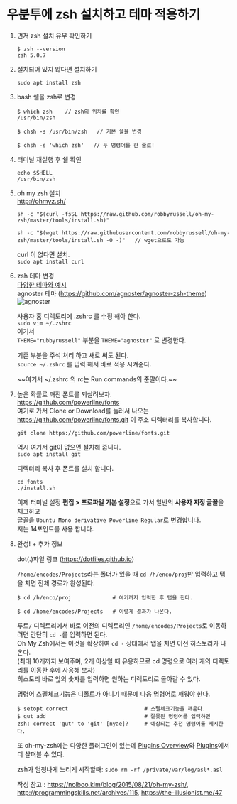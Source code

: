 # 우분투에 zsh 설치하고 테마 적용하기

 1. 먼저 zsh 설치 유무 확인하기 

    ```
    $ zsh --version
    zsh 5.0.7
    ```
    
    
2. 설치되어 있지 않다면 설치하기

    ```
    sudo apt install zsh
    ```
    
    
 3. bash 쉘을 zsh로 변경

    ```
    $ which zsh    // zsh의 위치를 확인
    /usr/bin/zsh
    
    $ chsh -s /usr/bin/zsh   // 기본 쉘을 변경
    
    $ chsh -s 'which zsh'   // 두 명령어를 한 줄로!
    ```
    
    
 4. 터미널 재실행 후 쉘 확인
    ```
    echo $SHELL
    /usr/bin/zsh
    ```
    
    
 5. oh my zsh 설치  
    http://ohmyz.sh/ 
    ```
    sh -c "$(curl -fsSL https://raw.github.com/robbyrussell/oh-my-zsh/master/tools/install.sh)"
    
    sh -c "$(wget https://raw.githubusercontent.com/robbyrussell/oh-my-zsh/master/tools/install.sh -O -)"   // wget으로도 가능
    ```
    
    curl 이 없다면 설치.  
    `sudo apt install curl`
    
    
 6. zsh 테마 변경  
    [다양한 테마와 예시](https://github.com/robbyrussell/oh-my-zsh/wiki/Themes)  
    agnoster 테마 (https://github.com/agnoster/agnoster-zsh-theme)  
    ![agnoster](https://cloud.githubusercontent.com/assets/2618447/6316862/70f58fb6-ba03-11e4-82c9-c083bf9a6574.png)
    
    사용자 홈 디렉토리에 .zshrc 를 수정 해야 한다.  
    `sudo vim ~/.zshrc`  
    여기서   
    `THEME="rubbyrussell"` 부분을 `THEME="agnoster"` 로 변경한다.
    
    기존 부분을 주석 처리 하고 새로 써도 된다.      
    `source ~/.zshrc` 를 입력 해서 바로 적용 시켜준다.
    
    ~~여기서 ~/.zshrc 의 rc는 Run commands의 준말이다.~~
    
    
 7. 높은 확률로 깨진 폰트를 되살려보자.  
    https://github.com/powerline/fonts      
    여기로 가서 Clone or Download를 눌러서 나오는 https://github.com/powerline/fonts.git 이 주소 디렉터리를 복사합니다.
    
    ```git clone https://github.com/powerline/fonts.git```
    
    역시 여기서 git이 없으면 설치해 줍니다.      
    `sudo apt install git`
    
    디렉터리 복사 후 폰트를 설치 합니다.
    ```
    cd fonts
    ./install.sh
    ```
    
    이제 터미널 설정 **편집 > 프로파일 기본 설정**으로 가서 일반의 **사용자 지정 글꼴**을 체크하고      
    글꼴을 `Ubuntu Mono derivative Powerline Regular`로 변경합니다.  
    저는 14포인트를 사용 합니다.
    
    
 8. 완성!  + 추가 정보
 
    dot(.)파일 링크 (https://dotfiles.github.io)
    
    `/home/encodes/Projects`라는 폴더가 있을 때 `cd /h/enco/proj`만 입력하고 탭을 치면 전체 경로가 완성된다.
    
    ```
    $ cd /h/enco/proj             # 여기까지 입력한 후 탭을 친다.

    $ cd /home/encodes/Projects   # 이렇게 결과가 나온다.
    ```
    
    루트`/` 디렉토리에서 바로 이전의 디렉토리인 `/home/encodes/Projects`로 이동하려면 간단히 `cd -`를 입력하면 된다.  
    Oh My Zsh에서는 이것을 확장하여 `cd -` 상태에서 탭을 치면 이전 히스토리가 나온다.  
    (최대 10개까지 보여주며, 2개 이상일 때 유용하므로 cd 명령으로 여러 개의 디렉토리를 이동한 후에 사용해 보자)  
    히스토리 바로 앞의 숫자를 입력하면 원하는 디렉토리로 돌아갈 수 있다.
    
    명령어 스펠체크기능은 디폴트가 아니기 때문에 다음 명령어로 깨워야 한다.  
    ```
    $ setopt correct                        # 스펠체크기능을 깨운다.
    $ gut add                               # 잘못된 명령어를 입력하면
    zsh: correct 'gut' to 'git' [nyae]?     # 예상되는 추천 명령어를 제시한다.
    ```
    
    또 oh-my-zsh에는 다양한 플러그인이 있는데 [Plugins Overview](https://github.com/robbyrussell/oh-my-zsh/wiki/Plugins-Overview)와 [Plugins](https://github.com/robbyrussell/oh-my-zsh/wiki/Plugins)에서 더 살펴볼 수 있다.
    
    zsh가 엄청나게 느리게 시작할때: `sudo rm -rf /private/var/log/asl*.asl`
    
    작성 참고 : https://nolboo.kim/blog/2015/08/21/oh-my-zsh/, http://programmingskills.net/archives/115, https://the-illusionist.me/47
